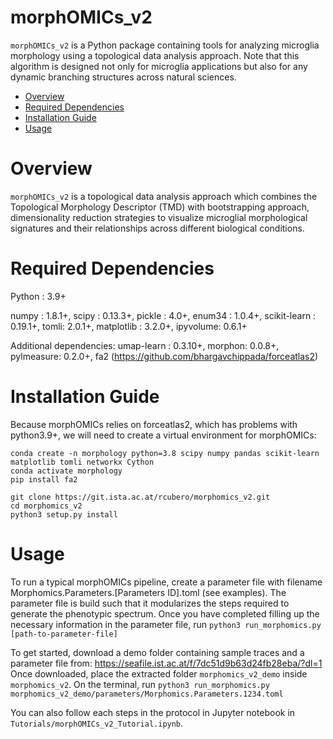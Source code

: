 # morphOMICs_v2

`morphOMICs_v2` is a Python package containing tools for analyzing microglia morphology using a topological data analysis approach. Note that this algorithm is designed not only for microglia applications but also for any dynamic branching structures across natural sciences.

- [Overview](#overview)
- [Required Dependencies](#required-dependencies)
- [Installation Guide](#installation-guide)
- [Usage](#usage)

# Overview
`morphOMICs_v2` is a topological data analysis approach which combines the Topological Morphology Descriptor (TMD) with bootstrapping approach, dimensionality reduction strategies to visualize microglial morphological signatures and their relationships across different biological conditions.


# Required Dependencies
Python : 3.9+

numpy : 1.8.1+, scipy : 0.13.3+, pickle : 4.0+, enum34 : 1.0.4+, scikit-learn : 0.19.1+, tomli: 2.0.1+, matplotlib : 3.2.0+, ipyvolume: 0.6.1+

Additional dependencies:
umap-learn : 0.3.10+, morphon: 0.0.8+, pylmeasure: 0.2.0+, fa2 (https://github.com/bhargavchippada/forceatlas2)

# Installation Guide
Because morphOMICs relies on forceatlas2, which has problems with python3.9+, we will need to create a virtual environment for morphOMICs:

```
conda create -n morphology python=3.8 scipy numpy pandas scikit-learn matplotlib tomli networkx Cython
conda activate morphology
pip install fa2

git clone https://git.ista.ac.at/rcubero/morphomics_v2.git
cd morphomics_v2
python3 setup.py install
```

# Usage
To run a typical morphOMICs pipeline, create a parameter file with filename Morphomics.Parameters.[Parameters ID].toml (see examples).
The parameter file is build such that it modularizes the steps required to generate the phenotypic spectrum.
Once you have completed filling up the necessary information in the parameter file, run 
`python3 run_morphomics.py [path-to-parameter-file]`

To get started, download a demo folder containing sample traces and a parameter file from:
https://seafile.ist.ac.at/f/7dc51d9b63d24fb28eba/?dl=1
Once downloaded, place the extracted folder `morphomics_v2_demo` inside `morphomics_v2`.
On the terminal, run
`python3 run_morphomics.py morphomics_v2_demo/parameters/Morphomics.Parameters.1234.toml`

You can also follow each steps in the protocol in Jupyter notebook in `Tutorials/morphOMICs_v2_Tutorial.ipynb`.
